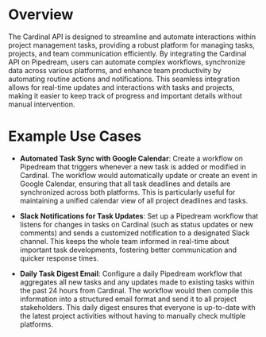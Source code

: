 # Overview

The Cardinal API is designed to streamline and automate interactions within project management tasks, providing a robust platform for managing tasks, projects, and team communication efficiently. By integrating the Cardinal API on Pipedream, users can automate complex workflows, synchronize data across various platforms, and enhance team productivity by automating routine actions and notifications. This seamless integration allows for real-time updates and interactions with tasks and projects, making it easier to keep track of progress and important details without manual intervention.

# Example Use Cases

- **Automated Task Sync with Google Calendar**: Create a workflow on Pipedream that triggers whenever a new task is added or modified in Cardinal. The workflow would automatically update or create an event in Google Calendar, ensuring that all task deadlines and details are synchronized across both platforms. This is particularly useful for maintaining a unified calendar view of all project deadlines and tasks.

- **Slack Notifications for Task Updates**: Set up a Pipedream workflow that listens for changes in tasks on Cardinal (such as status updates or new comments) and sends a customized notification to a designated Slack channel. This keeps the whole team informed in real-time about important task developments, fostering better communication and quicker response times.

- **Daily Task Digest Email**: Configure a daily Pipedream workflow that aggregates all new tasks and any updates made to existing tasks within the past 24 hours from Cardinal. The workflow would then compile this information into a structured email format and send it to all project stakeholders. This daily digest ensures that everyone is up-to-date with the latest project activities without having to manually check multiple platforms.

